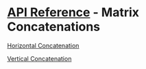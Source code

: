 # [API Reference](../API.md) - Matrix Concatenations

[Horizontal Concatenation](MatrixConcatenations/HorizontalConcatenation.md)

[Vertical Concatenation](MatrixConcatenations/VerticalConcatenation.md)


